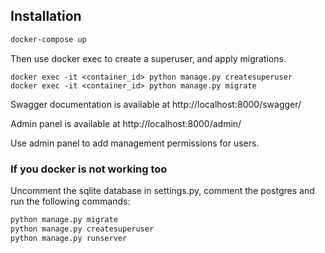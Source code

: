 ## Installation

```bash
docker-compose up
```

Then use docker exec to create a superuser, and apply migrations.

```
docker exec -it <container_id> python manage.py createsuperuser
docker exec -it <container_id> python manage.py migrate
```


Swagger documentation is available at http://localhost:8000/swagger/

Admin panel is available at http://localhost:8000/admin/

Use admin panel to add management permissions for users.



### If you docker is not working too

Uncomment the sqlite database in settings.py, comment the postgres and run the following commands:

```bash
python manage.py migrate
python manage.py createsuperuser
python manage.py runserver
```
